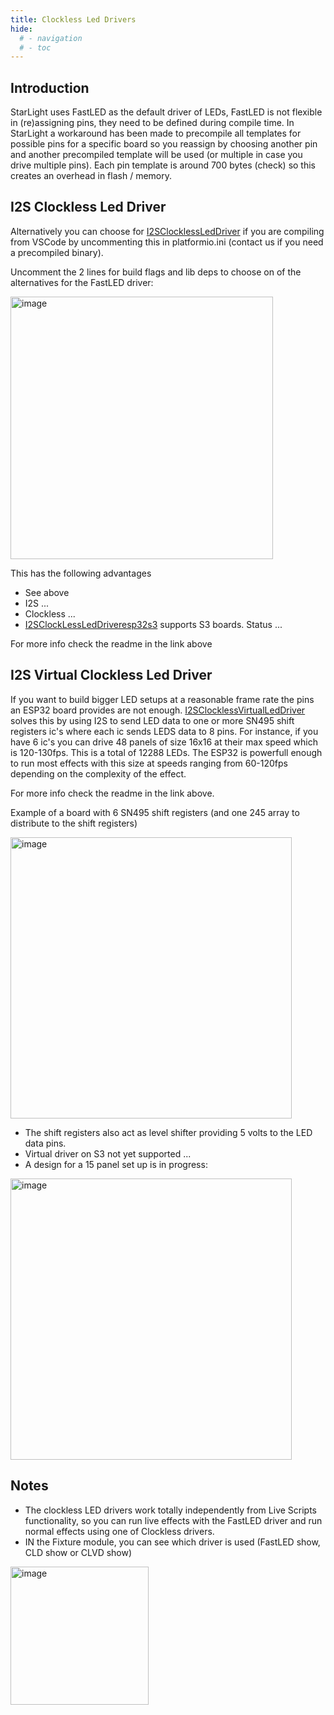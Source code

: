 ```yaml
---
title: Clockless Led Drivers
hide:
  # - navigation
  # - toc
---
```


## Introduction

StarLight uses FastLED as the default driver of LEDs, FastLED is not flexible in (re)assigning pins, they need to be defined during compile time. In StarLight a workaround has been made to precompile all templates for possible pins for a specific board so you reassign by choosing another pin and another precompiled template will be used (or multiple in case you drive multiple pins). Each pin template is around 700 bytes (check) so this creates an overhead in flash / memory.

## I2S Clockless Led Driver

Alternatively you can choose for [I2SClocklessLedDriver](https://github.com/hpwit/I2SClocklessLedDriver) if you are compiling from VSCode by uncommenting this in platformio.ini (contact us if you need a precompiled binary).

Uncomment the 2 lines for build flags and lib deps to choose on of the alternatives for the FastLED driver:

<img width="420" alt="image" src="https://github.com/user-attachments/assets/041713aa-1b21-4d1b-a9b0-391522f61454">

This has the following advantages

- See above 
- I2S ... 
- Clockless ...
- [I2SClockLessLedDriveresp32s3](https://github.com/hpwit/I2SClockLessLedDriveresp32s3) supports S3 boards. Status ...

For more info check the readme in the link above

## I2S Virtual Clockless Led Driver

If you want to build bigger LED setups at a reasonable frame rate the pins an ESP32 board provides are not enough. [I2SClocklessVirtualLedDriver](https://github.com/hpwit/I2SClocklessVirtualLedDriver) solves this by using I2S to send LED data to one or more SN495 shift registers ic's where each ic sends LEDS data to 8 pins. For instance, if you have 6 ic's you can drive 48 panels of size 16x16 at their max speed which is 120-130fps. This is a total of 12288 LEDs. The ESP32 is powerfull enough to run most effects with this size at speeds ranging from 60-120fps depending on the complexity of the effect.

For more info check the readme in the link above.

Example of a board with 6 SN495 shift registers (and one 245 array to distribute to the shift registers)

<img width="450" alt="image" src="https://github.com/user-attachments/assets/b4a34ce0-4a7c-4adc-8cab-9337287ce39c">

* The shift registers also act as level shifter providing 5 volts to the LED data pins.
* Virtual driver on S3 not yet supported ...
* A design for a 15 panel set up is in progress:


<img width="450" alt="image" src="https://github.com/user-attachments/assets/71b614f9-aad6-4dfa-b664-cc9228a8f59b">


## Notes
* The clockless LED drivers work totally independently from Live Scripts functionality, so you can run live effects with the FastLED driver and run normal effects using one of Clockless drivers.
* IN the Fixture module, you can see which driver is used (FastLED show, CLD show or CLVD show)

<img width="221" alt="image" src="https://github.com/user-attachments/assets/ff42bf99-935e-47d4-834e-129ba3129859">
